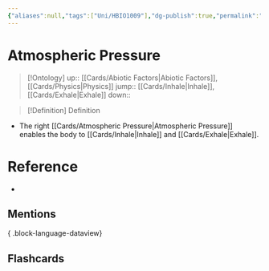 ```yaml
---
{"aliases":null,"tags":["Uni/HBIO1009"],"dg-publish":true,"permalink":"/cards/atmospheric-pressure/","dgPassFrontmatter":true}
---
```


# Atmospheric Pressure

> [!Ontology]
> up:: [[Cards/Abiotic Factors\|Abiotic Factors]], [[Cards/Physics\|Physics]]
> jump:: [[Cards/Inhale\|Inhale]], [[Cards/Exhale\|Exhale]]
> down:: 

> [!Definition] Definition

- The right [[Cards/Atmospheric Pressure\|Atmospheric Pressure]] enables the body to [[Cards/Inhale\|Inhale]] and [[Cards/Exhale\|Exhale]].

# Reference

- 

## Mentions


{ .block-language-dataview}

## Flashcards